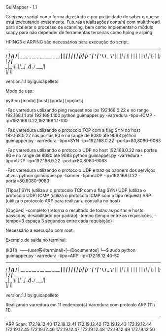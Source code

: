 GuiMapper - 1.1

Criei esse script como forma de estudo e por praticidade de saber o que se está executando exatamente.
Futuras atualizações contará com multithread para acelerar o processo de scanning, bem como implementar o módulo scapy para não depender de ferramentas terceiras como hping e arping.

HPING3 e ARPING são necessários para execução do script.


   ____       _ __  __                             
  / ___|_   _(_)  \/  | __ _ _ __  _ __   ___ _ __ 
 | |  _| | | | | |\/| |/ _` | '_ \| '_ \ / _ \ '__|
 | |_| | |_| | | |  | | (_| | |_) | |_) |  __/ |   
  \____|\__,_|_|_|  |_|\__,_| .__/| .__/ \___|_|   
                            |_|   |_|              

version:1.1
by:guicapelleto

Modo de uso:

python [modo] [host] [porta] [opções]

-Faz varredura utilizando ping request nos ips 192.168.0.22 e no range 192.168.1.1 até 192.168.1.100
python guimapper.py -varredura -tipo=ICMP -ip=192.168.0.22,192.168.1.1-100

-Faz varredura utilizando o protocolo TCP com a flag SYN no host 192.168.0.22 nas portas 80 e no range de 8080 até 9083
python guimapper.py -varredura -tipo=SYN -ip=192.168.0.22 -porta=80,8080-9083

-Faz varredura utilizando o protocolo UDP no host 192.168.0.22 nas portas 80 e no range de 8080 até 9083
python guimapper.py -varredura -tipo=UDP -ip=192.168.0.22 -porta=80,8080-9083

-Faz varredura utilizando o protocolo UDP e traz os banners dos serviços ativos
python guimapper.py -banner -tipo=UDP -ip=192.168.0.22 -porta=80,8080-9083

[Tipos]
SYN (utiliza a o protocolo TCP com a flag SYN)
UDP (utiliza o protocolo UDP)
ICMP (utiliza o protocolo ICMP com o tipo request)
ARP (utiliza o protocolo ARP para realizar a consulta no host)

[Opções]
-completo (retorna o resultado de todas as portas e hosts passados, desabilitado por padrão)
-tempo (tempo entre as requisições, -tempo=3 espaça 3 segundos entre cada requisição)



Necessário a execução com root.

Exemplo de saída no terminal:

(k311) ┌──(user㉿Kterminal)-[~/Documentos]
└─$ sudo python guimapper.py -varredura -tipo=ARP -ip=172.19.12.40-50


   ____       _ __  __                             
  / ___|_   _(_)  \/  | __ _ _ __  _ __   ___ _ __ 
 | |  _| | | | | |\/| |/ _` | '_ \| '_ \ / _ \ '__|
 | |_| | |_| | | |  | | (_| | |_) | |_) |  __/ |   
  \____|\__,_|_|_|  |_|\__,_| .__/| .__/ \___|_|   
                            |_|   |_|              

version:1.1
by:guicapelleto

Realizando varredura em 11 endereço(s)
Varredura com protcolo ARP
(11 / 11)



********************
ARP Scan:
172.19.12.40
172.19.12.41
172.19.12.42
172.19.12.43
172.19.12.44
172.19.12.45
172.19.12.46
172.19.12.47
172.19.12.48
172.19.12.49
172.19.12.50


